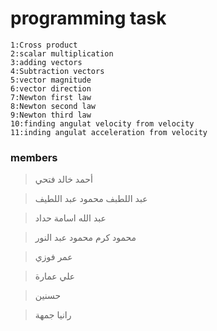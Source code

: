 # programming task
```
1:Cross product
2:scalar multiplication
3:adding vectors
4:Subtraction vectors
5:vector magnitude
6:vector direction
7:Newton first law
8:Newton second law
9:Newton third law
10:finding angulat velocity from velocity
11:inding angulat acceleration from velocity
```
### members
<div align="left">

> أحمد خالد فتحي

> عبد اللطبف محمود عبد اللطيف

> عبد الله اسامة حداد

> محمود كرم محمود عبد النور

> عمر فوزي

> علي عمارة

> حسنين

> رانيا جمهة

</div>
